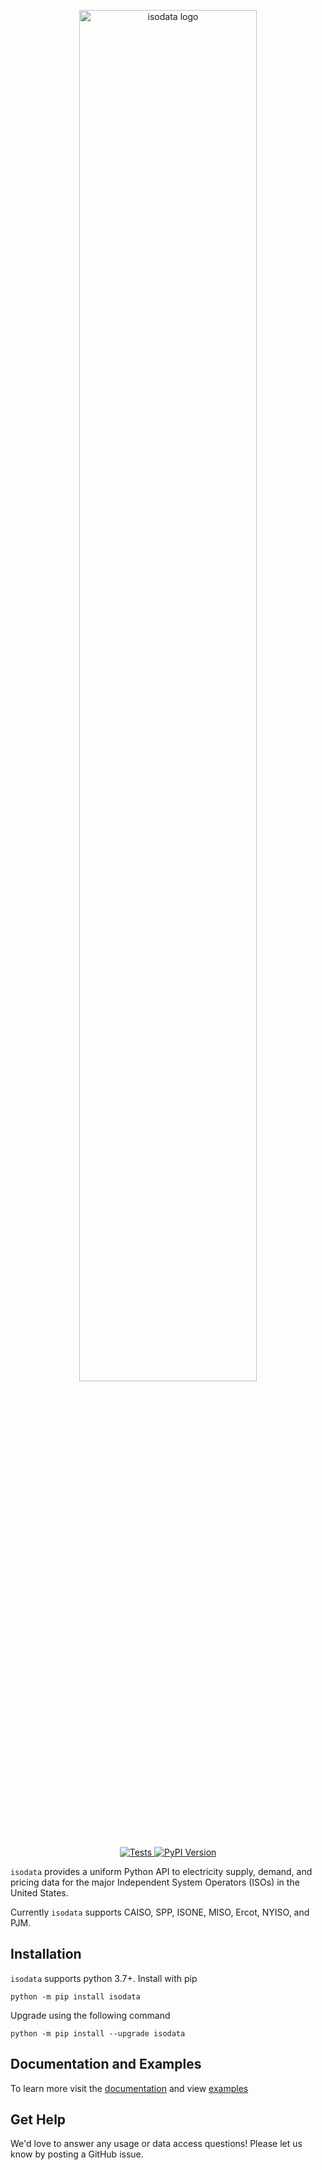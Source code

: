 <p align="center">
<img width=75% src="https://github.com/kmax12/isodata/raw/75f0161f50466d4a13e01b57a695ac2a22fc0ca9/isodata-header.png" alt="isodata logo" />
</p>

<p align="center">
    <a href="https://github.com/kmax12/isodata/actions?query=branch%3Amain+workflow%3ATests" target="_blank">
        <img src="https://github.com/kmax12/isodata/workflows/Tests/badge.svg?branch=main" alt="Tests" />
    </a>
    <a href="https://badge.fury.io/py/isodata" target="_blank">
        <img src="https://badge.fury.io/py/isodata.svg?maxAge=2592000" alt="PyPI Version" />
    </a>
</p>

`isodata` provides a uniform Python API to electricity supply, demand, and pricing data for the major Independent System Operators (ISOs) in the United States.

Currently `isodata` supports CAISO, SPP, ISONE, MISO, Ercot, NYISO, and PJM.

## Installation

`isodata` supports python 3.7+. Install with pip

```
python -m pip install isodata
```

Upgrade using the following command

```
python -m pip install --upgrade isodata
```

## Documentation and Examples

To learn more visit the [documentation](https://docs.gridstatus.io/) and view [examples](https://docs.gridstatus.io/en/stable/Examples/index.html)

## Get Help

We'd love to answer any usage or data access questions! Please let us know by posting a GitHub issue.
